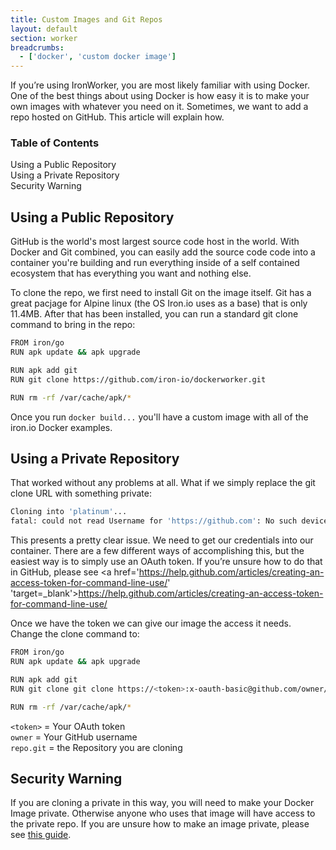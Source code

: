 ```yaml
---
title: Custom Images and Git Repos
layout: default
section: worker
breadcrumbs:
  - ['docker', 'custom docker image']
---
```


If you’re using IronWorker, you are most likely familiar with using Docker. One of the best things about using Docker is how easy it is to make your own images with whatever you need on it. Sometimes, we want to add a repo hosted on GitHub. This article will explain how.

<section id="toc">
  <h3>Table of Contents</h3>
  <ul>
    <li><a href="#public">Using a Public Repository</a></li>
    <li><a href="#private">Using a Private Repository</a></li>
    <li><a href="#security">Security Warning</a></li>
  </ul>
</section>

<h2 id="public">Using a Public Repository</h2>

GitHub is the world's most largest source code host in the world. With Docker and Git combined, you can easily add the source code code into a container you're building and run everything inside of a self contained ecosystem that has everything you want and nothing else. 

To clone the repo, we first need to install Git on the image itself. Git has a great pacjage for Alpine linux (the OS Iron.io uses as a base) that is only 11.4MB. After that has been installed, you can run a standard git clone command to bring in the repo:


```sh
FROM iron/go
RUN apk update && apk upgrade

RUN apk add git
RUN git clone https://github.com/iron-io/dockerworker.git

RUN rm -rf /var/cache/apk/*
```
Once you run `docker build...`  you'll have a custom image with all of the iron.io Docker examples.  


<h2 id="private">Using a Private Repository</h2>

That worked without any problems at all. What if we simply replace the git clone URL with something private:
```sh
Cloning into 'platinum'...
fatal: could not read Username for 'https://github.com': No such device or address
```
This presents a pretty clear issue. We need to get our credentials into our container. There are a few different ways of accomplishing this, but the easiest way is to simply use an OAuth token.  If you’re unsure how to do that in GitHub, please see  <a href='https://help.github.com/articles/creating-an-access-token-for-command-line-use/' 'target=_blank'>https://help.github.com/articles/creating-an-access-token-for-command-line-use/</a>

Once we have the token we can give our image the access it needs. Change the clone command to:
```sh
FROM iron/go
RUN apk update && apk upgrade

RUN apk add git
RUN git clone git clone https://<token>:x-oauth-basic@github.com/owner/repo.git

RUN rm -rf /var/cache/apk/*
```
`<token>` = Your OAuth token <br />
`owner` = Your GitHub username <br />
`repo.git` = the Repository you are cloning 

<h2 id="security">Security Warning</h2>

If you are cloning a private in this way, you will need to make your Docker Image private. Otherwise anyone who uses that image will have access to the private repo. If you are unsure how to make an image private, please see <a href='https://docs.docker.com/docker-hub/repos/#private-repositories' target='_blank'>this guide</a>.
